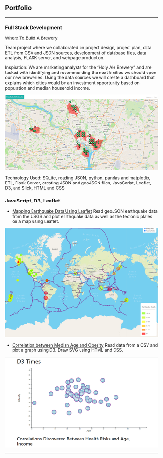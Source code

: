 ## Portfolio

---

### Full Stack Development 

[Where To Build A Brewery](/https://github.com/jennneth/brewery_location_recommendation/)

Team project where we collaborated on project design, project plan, data ETL from CSV and JSON sources, development of database files, data analysis, FLASK server, and webpage production.

Inspiration:
We are marketing analysts for the “Holy Ale Brewery” and are tasked with identifying and recommending the next 5 cities we should open our new breweries. Using the data sources we will create a dashboard that explains which cities would be an investment opportunity based on population and median household income.

<img src="images/BB_map_thumb.png?raw=true"/>

Technology Used:
SQLite, reading JSON, python, pandas and matplotlib, ETL, Flask Server, creating JSON and geoJSON files, JavaScript, Leaflet, D3, and Slick, HTML and CSS


### JavaScript, D3, Leaflet

- [Mapping Earthquake Data Using Leaflet](http://github.com/jennneth/leaflet-challenge)
Read geoJSON earthquake data from the USGS and plot earthquake data as well as the tectonic plates on a map using Leaflet.
<img src="images/earthquake_map_thumb.png?raw=true"/>

- [Correlation between Median Age and Obesity](http://github.com/jennneth/d3-challenge)
Read data from a CSV and plot a graph using D3. Draw SVG using HTML and CSS.
<img src="images/D3_thumb.png?raw=true"/>


---


